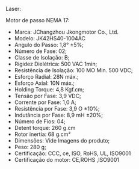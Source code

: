 


Laser:


Motor de passo NEMA 17:
- Marca: JChangzhou Jkongmotor Co., Ltd.
- Modelo: JK42HS40-1004AC
- Angulo do Passo: 1,8° ±5%;
- Número de Fase: 02;
- Classe de Isolação: B;
- Rigidez Dielétrica: 500 VAC 1min;
- Resistência de Isolação: 100 MO Min. 500 VDC;
- Esforço Radial: 28N máx.;
- Esforço Axial: 10N máx.;
- Holding Torque: 4,8 Kgf.cm;
- Tensão por Fase: 3,9 VDC;
- Corrente por Fase: 1,0 A;
- Resistência por Fase: 3,9 O ±10%;
- Indutância por Fase: 8,9 mH ±20%;
- Número de Fios: 04;
- Detent torque: 260 g.cm
- Rotor inertia: 68 g.cm²
- Dimensões: Vide Imagens do produto;
- Peso: 280 g;
- Certificação: CCC, ce, ISO, RoHS, UL, ISO9001
- Certificação do motor: CE,ROHS ,ISO9001

